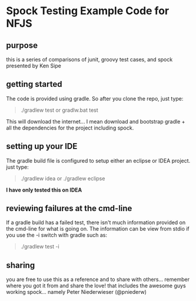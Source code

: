 # Spock Testing Example Code for NFJS
## purpose
this is a series of comparisons of junit, groovy test cases, and spock presented by Ken Sipe

## getting started
The code is provided using gradle.  So after you clone the repo, just type:
> ./gradlew test
or
> gradlw.bat test

This will download the internet... I mean download and bootstrap gradle + all the dependencies for the project including spock.

## setting up your IDE
The gradle build file is configured to setup either an eclipse or IDEA project.  just type:
> ./gradlew idea
or 
> ./gradlew eclipse

**I have only tested this on IDEA**

## reviewing failures at the cmd-line
If a gradle build has a failed test, there isn't much information provided on the cmd-line for what is going on.  The information can be view from stdio if you use the -i switch with gradle such as:
> ./gradlew test -i

## sharing
you are free to use this as a reference and to share with others... remember where you got it from and share the love!  that includes the awesome guys working spock... namely Peter Niederwieser (@pniederw)